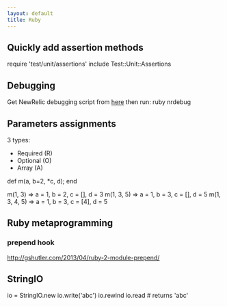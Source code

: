 ```yaml
---
layout: default
title: Ruby
---
```


## Quickly add assertion methods
require 'test/unit/assertions'
include Test::Unit::Assertions

## Debugging
Get NewRelic debugging script from [here](https://github.com/newrelic/rpm/blob/master/bin/nrdebug) then run:
ruby nrdebug <pid>

## Parameters assignments
3 types:
* Required (R)
* Optional (O)
* Array (A)

def m(a, b=2, *c, d); end

m(1, 3) => a = 1, b = 2, c = [], d = 3
m(1, 3, 5) => a = 1, b = 3, c = [], d = 5
m(1, 3, 4, 5) => a = 1, b = 3, c = [4], d = 5


## Ruby metaprogramming

### prepend hook
http://gshutler.com/2013/04/ruby-2-module-prepend/

## StringIO

io = StringIO.new
io.write('abc')
io.rewind
io.read # returns 'abc'
